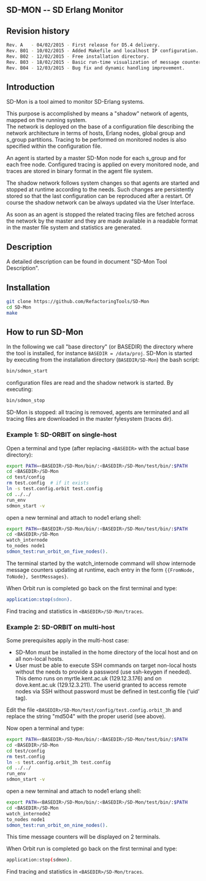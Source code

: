 SD-MON -- SD Erlang Monitor
---------------------------

Revision history
----------------
```bash
Rev. A   - 04/02/2015 - First release for D5.4 delivery.
Rev. B01 - 10/02/2015 - Added Makefile and localhost IP configuration.
Rev. B02 - 12/02/2015 - Free installation directory.
Rev. B03 - 18/02/2015 - Basic run-time visualization of message counters.
Rev. B04 - 12/03/2015 - Bug fix and dynamic handling improvement.
```


Introduction 
------------
SD-Mon is a tool aimed to monitor SD-Erlang systems.

This purpose is accomplished by means a "shadow" network
of agents, mapped on the running system.  
The network is deployed on the base of a configuration file describing 
the network architecture in terms of hosts, Erlang nodes, global group 
and s\_group partitions. Tracing to be performed on monitored nodes is
also specified within the configuration file. 

An agent is started by a master SD-Mon node for each s\_group and for
each free node. Configured tracing is applied on every monitored node, 
and traces are stored in binary format in the agent file system. 

The shadow network follows system changes so that agents are started
and stopped at runtime according to the needs. Such changes are 
persistently stored so that the last configuration can be reproduced
after a restart. Of course the shadow network can be always updated
via the User Interface.

As soon as an agent is stopped the related tracing files are fetched 
across the network by the master and they are made available in a
readable format in the master file system and statistics are generated.

Description
-----------
A detailed description can be found in document
"SD-Mon Tool Description".

Installation
------------
```bash
git clone https://github.com/RefactoringTools/SD-Mon
cd SD-Mon
make
```

How to run SD-Mon
-----------------
In the following we call "base directory" (or BASEDIR) the directory
where the tool is installed, for instance `BASEDIR = /data/proj`.
SD-Mon is started by executing from the installation directory 
(`BASEDIR/SD-Mon`) the bash script:

```bash
bin/sdmon_start
```

configuration files are read and the shadow network is started.
By executing:

```bash
bin/sdmon_stop
```

SD-Mon is stopped: all tracing is removed, agents are terminated and
all tracing files are downloaded in the master fylesystem (traces dir).

### Example 1: SD-ORBIT on single-host

Open a terminal and type 
(after replacing `<BASEDIR>` with the actual base directory):

```bash
export PATH=<BASEDIR>/SD-Mon/bin/:<BASEDIR>/SD-Mon/test/bin/:$PATH
cd <BASEDIR>/SD-Mon
cd test/config
rm test.config  # if it exists
ln -s test.config.orbit test.config
cd ../../
run_env
sdmon_start -v
```

open a new terminal and attach to node1 erlang shell:

```bash
export PATH=<BASEDIR>/SD-Mon/bin/:<BASEDIR>/SD-Mon/test/bin/:$PATH
cd <BASEDIR>/SD-Mon
watch_internode
to_nodes node1
sdmon_test:run_orbit_on_five_nodes().
```

The terminal started by the watch_internode command will show
internode message counters updating at runtime, each entry in the form
`{{FromNode, ToNode}, SentMessages}`.

When Orbit run is completed go back on the first terminal and type:

```erlang
application:stop(sdmon).
```

Find tracing and statistics in `<BASEDIR>/SD-Mon/traces`.

### Example 2: SD-ORBIT on multi-host

Some prerequisites apply in the multi-host case:

* SD-Mon must be installed in the home directory of the local host and on all
  non-local hosts.
* User must be able to execute SSH commands on target non-local hosts without
  the needs to provide a password (use ssh-keygen if needed). This demo runs on
  myrtle.kent.ac.uk (129.12.3.176) and on dove.kent.ac.uk (129.12.3.211). The
  userid granted to access remote nodes via SSH without password must be defined
  in test.config file (‘uid’ tag).

Edit the file `<BASEDIR>/SD-Mon/test/config/test.config.orbit_3h` 
and replace the string "md504" with the proper userid (see above).

Now open a terminal and type:

```bash
export PATH=<BASEDIR>/SD-Mon/bin/:<BASEDIR>/SD-Mon/test/bin/:$PATH
cd <BASEDIR>/SD-Mon
cd test/config
rm test.config
ln -s test.config.orbit_3h test.config
cd ../../
run_env
sdmon_start -v
```

open a new terminal and attach to node1 erlang shell:

```bash
export PATH=<BASEDIR>/SD-Mon/bin/:<BASEDIR>/SD-Mon/test/bin/:$PATH
cd <BASEDIR>/SD-Mon
watch_internode2
to_nodes node1
sdmon_test:run_orbit_on_nine_nodes().
```

This time message counters will be displayed on 2 terminals.

When Orbit run is completed go back on the first terminal and type:

```bash
application:stop(sdmon).
```

Find tracing and statistics in `<BASEDIR>/SD-Mon/traces`.

